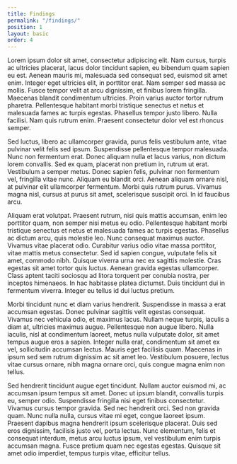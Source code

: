 ```yaml
---
title: Findings
permalink: "/findings/"
position: 1
layout: basic
order: 4
---
```


Lorem ipsum dolor sit amet, consectetur adipiscing elit. Nam cursus, turpis ac ultricies placerat, lacus dolor tincidunt sapien, eu bibendum quam sapien eu est. Aenean mauris mi, malesuada sed consequat sed, euismod sit amet enim. Integer eget ultricies elit, in porttitor erat. Nam semper sed massa ac mollis. Fusce tempor velit at arcu dignissim, et finibus lorem fringilla. Maecenas blandit condimentum ultricies. Proin varius auctor tortor rutrum pharetra. Pellentesque habitant morbi tristique senectus et netus et malesuada fames ac turpis egestas. Phasellus tempor justo libero. Nulla facilisi. Nam quis rutrum enim. Praesent consectetur dolor vel est rhoncus semper.

Sed luctus, libero ac ullamcorper gravida, purus felis vestibulum ante, vitae pulvinar velit felis sed ipsum. Suspendisse pellentesque tempor malesuada. Nunc non fermentum erat. Donec aliquam nulla et lacus varius, non dictum lorem convallis. Sed ex quam, placerat non pretium in, rutrum ut erat. Vestibulum a semper metus. Donec sapien felis, pulvinar non fermentum vel, fringilla vitae nunc. Aliquam eu blandit orci. Aenean aliquam ornare nisl, at pulvinar elit ullamcorper fermentum. Morbi quis rutrum purus. Vivamus magna nisl, cursus at purus sit amet, scelerisque suscipit orci. In id faucibus arcu.

Aliquam erat volutpat. Praesent rutrum, nisi quis mattis accumsan, enim leo porttitor quam, non semper nisi metus eu odio. Pellentesque habitant morbi tristique senectus et netus et malesuada fames ac turpis egestas. Phasellus ac dictum arcu, quis molestie leo. Nunc consequat maximus auctor. Vivamus vitae placerat odio. Curabitur varius odio vitae massa porttitor, vitae mattis metus consectetur. Sed id sapien congue, vulputate felis sit amet, commodo nibh. Quisque viverra urna nec ex sagittis molestie. Cras egestas sit amet tortor quis luctus. Aenean gravida egestas ullamcorper. Class aptent taciti sociosqu ad litora torquent per conubia nostra, per inceptos himenaeos. In hac habitasse platea dictumst. Duis tincidunt dui in fermentum viverra. Integer eu tellus id dui luctus pretium.

Morbi tincidunt nunc et diam varius hendrerit. Suspendisse in massa a erat accumsan egestas. Donec pulvinar sagittis velit egestas consequat. Vivamus nec vehicula odio, et maximus lacus. Nullam neque turpis, iaculis a diam at, ultricies maximus augue. Pellentesque non augue libero. Nulla iaculis, nisl at condimentum laoreet, metus nulla vulputate dolor, sit amet tempus augue eros a sapien. Integer nulla erat, condimentum sit amet ex vel, sollicitudin accumsan lectus. Mauris eget facilisis quam. Maecenas in ipsum sed sem rutrum dignissim ac sit amet leo. Vestibulum posuere, lectus vitae cursus ornare, nibh magna ornare orci, quis congue magna enim non tellus.

Sed hendrerit tincidunt augue eget tincidunt. Nullam auctor euismod mi, ac accumsan ipsum tempus sit amet. Donec ut ipsum blandit, convallis turpis eu, semper odio. Suspendisse fringilla nisi eget finibus consectetur. Vivamus cursus tempor gravida. Sed nec hendrerit orci. Sed non gravida quam. Nunc nulla nulla, cursus vitae mi eget, congue laoreet ipsum. Praesent dapibus magna hendrerit ipsum scelerisque placerat. Duis sed eros dignissim, facilisis justo vel, porta lectus. Nunc elementum, felis et consequat interdum, metus arcu luctus ipsum, vel vestibulum enim turpis accumsan magna. Fusce pretium quam nec egestas egestas. Quisque sit amet odio imperdiet, tempus turpis vitae, efficitur tellus.
